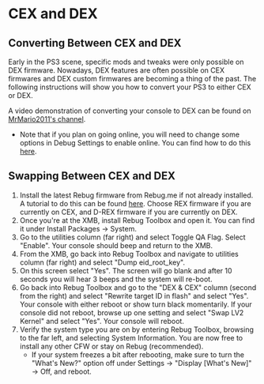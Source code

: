 # CEX and DEX

## Converting Between CEX and DEX

Early in the PS3 scene, specific mods and tweaks were only possible on DEX firmware. Nowadays, DEX features are often possible on CEX firmwares and DEX custom firmwares are becoming a thing of the past. The following instructions will show you how to convert your PS3 to either CEX or DEX.

A video demonstration of converting your console to DEX can be found on [MrMario2011's channel](https://youtu.be/tmpexUf9eK0?list=PL1CadovfabPsSL6j1QRMJrThmnZFaNMe6).

* Note that if you plan on going online, you will need to change some options in Debug Settings to enable online. You can find how to do this [here](https://www.reddit.com/r/ps3homebrew/wiki/psn#wiki_going_online_with_dex).

## Swapping Between CEX and DEX

1. Install the latest Rebug firmware from Rebug.me if not already installed. A tutorial to do this can be found [here](https://www.reddit.com/r/ps3homebrew/wiki/installing_cfw). Choose REX firmware if you are currently on CEX, and D-REX firmware if you are currently on DEX.
2. Once you're at the XMB, install Rebug Toolbox and open it. You can find it under Install Packages → System.
3. Go to the utilities column \(far right\) and select Toggle QA Flag. Select "Enable". Your console should beep and return to the XMB.
4. From the XMB, go back into Rebug Toolbox and navigate to utilities column \(far right\) and select "Dump eid\_root\_key".
5. On this screen select "Yes". The screen will go blank and after 10 seconds you will hear 3 beeps and the system will re-boot.
6. Go back into Rebug Toolbox and go to the "DEX & CEX" column \(second from the right\) and select "Rewrite target ID in flash" and select "Yes". Your console with either reboot or show turn black momentarily. If your console did not reboot, browse up one setting and select "Swap LV2 Kernel" and select "Yes". Your console will reboot.
7. Verify the system type you are on by entering Rebug Toolbox, browsing to the far left, and selecting System Information. You are now free to install any other CFW or stay on Rebug \(recommended\).
   * If your system freezes a bit after rebooting, make sure to turn the "What's New?" option off under Settings → "Display \[What's New\]" → Off, and reboot.


